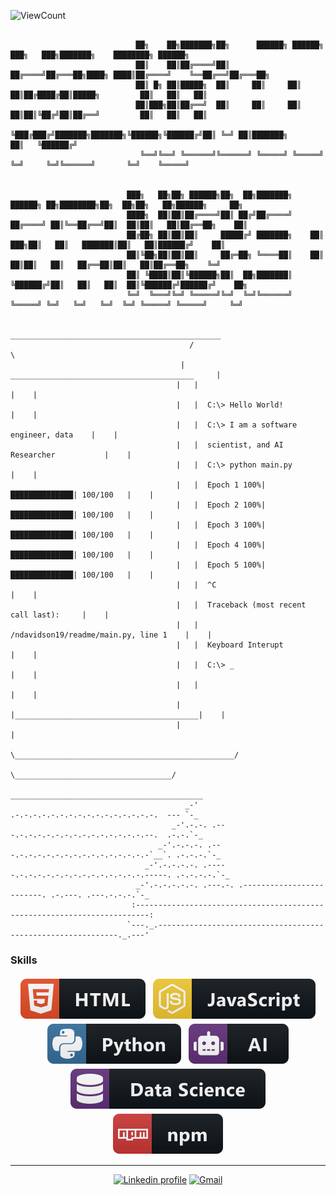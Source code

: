 ![ViewCount](https://views.whatilearened.today/views/github/ndavidson19/ndavidson19.svg?cache=remove)

```

                            ██╗    ██╗███████╗██╗      ██████╗ ██████╗ ███╗   ███╗███████╗    ████████╗ ██████╗ 
                            ██║    ██║██╔════╝██║     ██╔════╝██╔═══██╗████╗ ████║██╔════╝    ╚══██╔══╝██╔═══██╗
                            ██║ █╗ ██║█████╗  ██║     ██║     ██║   ██║██╔████╔██║█████╗         ██║   ██║   ██║
                            ██║███╗██║██╔══╝  ██║     ██║     ██║   ██║██║╚██╔╝██║██╔══╝         ██║   ██║   ██║
                            ╚███╔███╔╝███████╗███████╗╚██████╗╚██████╔╝██║ ╚═╝ ██║███████╗       ██║   ╚██████╔╝
                             ╚══╝╚══╝ ╚══════╝╚══════╝ ╚═════╝ ╚═════╝ ╚═╝     ╚═╝╚══════╝       ╚═╝    ╚═════╝ 


                          ███╗   ██╗██╗ ██████╗██╗  ██╗███████╗     ██████╗ ██╗████████╗██╗  ██╗██╗   ██╗██████╗     ██╗
                          ████╗  ██║██║██╔════╝██║ ██╔╝██╔════╝    ██╔════╝ ██║╚══██╔══╝██║  ██║██║   ██║██╔══██╗    ██║
                          ██╔██╗ ██║██║██║     █████╔╝ ███████╗    ██║  ███╗██║   ██║   ███████║██║   ██║██████╔╝    ██║
                          ██║╚██╗██║██║██║     ██╔═██╗ ╚════██║    ██║   ██║██║   ██║   ██╔══██║██║   ██║██╔══██╗    ╚═╝
                          ██║ ╚████║██║╚██████╗██║  ██╗███████║    ╚██████╔╝██║   ██║   ██║  ██║╚██████╔╝██████╔╝    ██╗
                          ╚═╝  ╚═══╝╚═╝ ╚═════╝╚═╝  ╚═╝╚══════╝     ╚═════╝ ╚═╝   ╚═╝   ╚═╝  ╚═╝ ╚═════╝ ╚═════╝     ╚═╝

                                         _______________________________________________                                                                             
                                        /                                                \
                                      |    _________________________________________     |
                                     |   |                                         |    |      
                                     |   |  C:\> Hello World!                      |    |    
                                     |   |  C:\> I am a software engineer, data    |    |    
                                     |   |  scientist, and AI Researcher           |    |                   
                                     |   |  C:\> python main.py                    |    |   
                                     |   |  Epoch 1 100%|██████████████| 100/100   |    |   
                                     |   |  Epoch 2 100%|██████████████| 100/100   |    |   
                                     |   |  Epoch 3 100%|██████████████| 100/100   |    |   
                                     |   |  Epoch 4 100%|██████████████| 100/100   |    |    
                                     |   |  Epoch 5 100%|██████████████| 100/100   |    |   
                                     |   |  ^C                                     |    |    
                                     |   |  Traceback (most recent call last):     |    |  
                                     |   |  /ndavidson19/readme/main.py, line 1    |    |   
                                     |   |  Keyboard Interupt                      |    |  
                                     |   |  C:\> _                                 |    |   
                                     |   |                                         |    |  
                                     |   |_________________________________________|    |    
                                     |                                                  |   
                                      \_________________________________________________/
                                             \___________________________________/
                                           ___________________________________________
                                       _-'    .-.-.-.-.-.-.-.-.-.-.-.-.-.-.-.-.  --- `-_
                                    _-'.-.-. .---.-.-.-.-.-.-.-.-.-.-.-.-.-.-.--.  .-.-.`-_
                                 _-'.-.-.-. .---.-.-.-.-.-.-.-.-.-.-.-.-.-.-.-`__`. .-.-.-.`-_
                              _-'.-.-.-.-. .-----.-.-.-.-.-.-.-.-.-.-.-.-.-.-.-----. .-.-.-.-.`-_
                            _-'.-.-.-.-.-. .---.-. .-------------------------. .-.---. .---.-.-.-.`-_
                           :-------------------------------------------------------------------------:
                          `---._.-------------------------------------------------------------._.---'

```

<!--
**ndavidson19/ndavidson19** is a ✨ _special_ ✨ repository because its `README.md` (this file) appears on your GitHub profile.

Here are some ideas to get you started:

- 🔭 I’m currently working on ...
- 🌱 I’m currently learning ...
- 👯 I’m looking to collaborate on ...
- 🤔 I’m looking for help with ...
- 💬 Ask me about ...
- 📫 How to reach me: ...
- 😄 Pronouns: ...
- ⚡ Fun fact: ...
-->

### Skills

<p align="center">
 <img src="https://github.com/anishghimire603/anishghimire603/blob/master/Assets/html.svg" alt="html" style="vertical-align:top; margin:4px">
 <img src="https://github.com/anishghimire603/anishghimire603/blob/master/Assets/javascript.svg" alt="javascript" style="vertical-align:top; margin:4px">
 <img src="https://github.com/anishghimire603/anishghimire603/blob/master/Assets/python.svg" alt="python" style="vertical-align:top; margin:4px">
 <img src="https://github.com/anishghimire603/anishghimire603/blob/master/Assets/ai.svg" alt="ai" style="vertical-align:top; margin:4px">
 <img src="https://github.com/anishghimire603/anishghimire603/blob/master/Assets/datascience.svg" alt="datascience" style="vertical-align:top; margin:4px">
 <img src="https://github.com/anishghimire603/anishghimire603/blob/master/Assets/npm.svg" alt="npm" style="vertical-align:top; margin:4px">
</p>


  

-------

<p align="center">
    <a href="https://www.linkedin.com/in/nicholasdavidson01/"><img alt="Linkedin profile" title="Linkedin" src="https://raw.githubusercontent.com/Thomas-George-T/Thomas-George-T/master/assets/linkedin.svg" width="100" height="30" /></a>
    <a href="mailto:ndavidson19@ucla.edu"><img alt="Gmail" src="https://raw.githubusercontent.com/Thomas-George-T/Thomas-George-T/master/assets/google-gmail.svg" title="Email" width="100" height="30" /></a>

</p>

